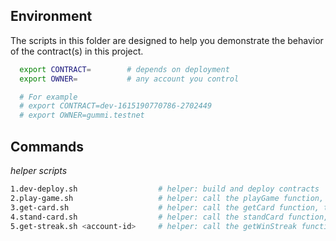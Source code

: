 ## Environment

The scripts in this folder are designed to help you demonstrate the behavior of the contract(s) in this project.

```sh
  export CONTRACT=        # depends on deployment
  export OWNER=           # any account you control

  # For example
  # export CONTRACT=dev-1615190770786-2702449
  # export OWNER=gummi.testnet
```

## Commands

  _helper scripts_

  ```sh
  1.dev-deploy.sh                  # helper: build and deploy contracts
  2.play-game.sh                   # helper: call the playGame function, to start the game
  3.get-card.sh                    # helper: call the getCard function, to get a new card
  4.stand-card.sh                  # helper: call the standCard function, to continue the game with the cards in your hand
  5.get-streak.sh <account-id>     # helper: call the getWinStreak function, to see the highest score by account ID
  ```